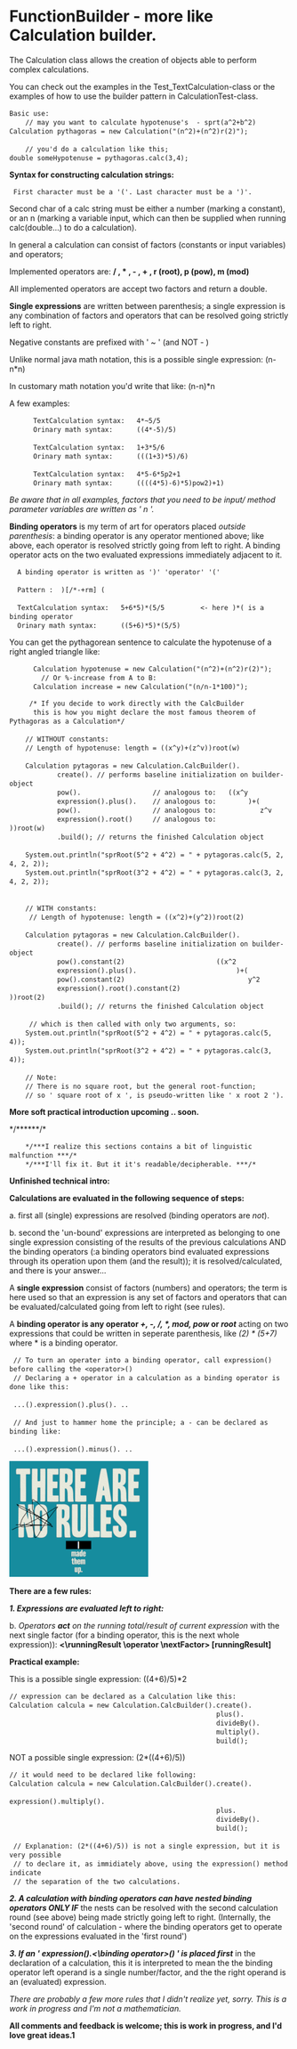 # FunctionBuilder - more like Calculation builder.
 
 
The Calculation class allows the creation of objects able to perform complex calculations.
<p>You can check out the examples in the Test_TextCalculation-class 
or the examples of how to use the builder pattern in CalculationTest-class.<p></p>

    Basic use:
        // may you want to calculate hypotenuse's  - sprt(a^2+b^2)
    Calculation pythagoras = new Calculation("(n^2)+(n^2)r(2)"); 
    
        // you'd do a calculation like this;
    double someHypotenuse = pythagoras.calc(3,4);       

  <p><b>Syntax for constructing calculation strings:</b></p>
  
     First character must be a '('. Last character must be a ')'.
  
  <p>Second char of a calc string must be either a number (marking a constant),
  or an n (marking a variable input, which can then be supplied when running calc(double...)
  to do a calculation).</p>
  <p>In general a calculation can consist of factors (constants or input variables) and operators;
  </p>
  <p>Implemented operators are: <b>/ , * , - , + , r (root), p (pow), m (mod)</b></p>
  <p>All implemented operators are accept two factors and return a double.</p>
  <p></p>
  <p><b>Single expressions</b> are written between parenthesis; a single expression
  is any combination of factors and operators that can be resolved going strictly left
  to right.</p>
  <p>Negative constants are prefixed with ' ~ ' (and NOT - ) </p>
  <p>Unlike normal java math notation, this is a possible single expression: (n-n*n)</p>
  In customary math notation you'd write that like: (n-n)*n
  <p></p>
  <p>A few examples:
  
          TextCalculation syntax:   4*~5/5
          Orinary math syntax:      ((4*-5)/5)
          
          TextCalculation syntax:   1+3*5/6
          Orinary math syntax:      (((1+3)*5)/6)
          
          TextCalculation syntax:   4*5-6*5p2+1
          Orinary math syntax:      ((((4*5)-6)*5)pow2)+1)
          
  <p><i>Be aware that in all examples, factors that you need to be input/
  method parameter variables are written as ' n '. </i></p>
  <p></p>
  </p>
  <p></p>
  <p><b>Binding operators</b> is my term of art for operators placed <i>outside parenthesis</i>:
  a binding operator is any operator mentioned above; like above, each operator is resolved
  strictly going from left to right. A binding operator acts on the two evaluated expressions
  immediately adjacent to it.</p>
  
      A binding operator is written as ')' 'operator' '('
      
      Pattern :  )[/*-+rm] ( 
      
      TextCalculation syntax:   5+6*5)*(5/5         <- here )*( is a binding operator
      Orinary math syntax:      ((5+6)*5)*(5/5)     
      
  
  <p>You can get the pythagorean sentence to calculate the hypotenuse of a right angled triangle like: </p>
  
          Calculation hypotenuse = new Calculation("(n^2)+(n^2)r(2)");          
            // Or %-increase from A to B:
          Calculation increase = new Calculation("(n/n-1*100)");

<p>
 
         /* If you decide to work directly with the CalcBuilder
          this is how you might declare the most famous theorem of Pythagoras as a Calculation*/

        // WITHOUT constants:        
        // Length of hypotenuse: length = ((x^y)+(z^v))root(w)  
         
        Calculation pytagoras = new Calculation.CalcBuilder().
                create(). // performs baseline initialization on builder-object
                pow().                  // analogous to:   ((x^y
                expression().plus().    // analogous to:        )+(
                pow().                  // analogous to:           z^v
                expression().root()     // analogous to:              ))root(w)
                .build(); // returns the finished Calculation object

        System.out.println("sprRoot(5^2 + 4^2) = " + pytagoras.calc(5, 2, 4, 2, 2));        
        System.out.println("sprRoot(3^2 + 4^2) = " + pytagoras.calc(3, 2, 4, 2, 2));
        
        
        // WITH constants:
         // Length of hypotenuse: length = ((x^2)+(y^2))root(2)
         
        Calculation pytagoras = new Calculation.CalcBuilder().
                create(). // performs baseline initialization on builder-object
                pow().constant(2)                       ((x^2
                expression().plus().                         )+(
                pow().constant(2)                               y^2
                expression().root().constant(2)                    ))root(2)
                .build(); // returns the finished Calculation object

         // which is then called with only two arguments, so:
        System.out.println("sprRoot(5^2 + 4^2) = " + pytagoras.calc(5, 4));        
        System.out.println("sprRoot(3^2 + 4^2) = " + pytagoras.calc(3, 4));
        
        // Note: 
        // There is no square root, but the general root-function;
        // so ' square root of x ', is pseudo-written like ' x root 2 ').
        
<p></p>

<p></p>
<p><b>More soft practical introduction upcoming .. soon. </b></p>
<p></p>
<p>*/******/*</p>

        */***I realize this sections contains a bit of linguistic malfunction ***/*
        */***I'll fix it. But it it's readable/decipherable. ***/*

<p><b>Unfinished technical intro:</b></p>
<p></p>
<p><b>Calculations are evaluated in the following sequence of steps:</b></p>
<p>a. first all (single) expressions are resolved
(binding operators are <i>not</i>).</p>
<p>b. second the 'un-bound' expressions are interpreted as belonging to one single expression consisting
of the results
of the previous calculations AND the binding operators (:a binding operators bind evaluated expressions
through its operation upon them (and the result)); it is resolved/calculated, and there is your
answer...</p>
<p></p>
<p>A <b>single expression</b> consist of factors (numbers) and operators; the term is here used so that
an expression is any set of factors and operators that can be evaluated/calculated going from left to
right (see rules).</p>
<p>A <b>binding operator is any operator <i>+, -, /, *, mod, pow </i>or<i> root</i></b> acting on
two expressions that could be written in seperate parenthesis, like <i>(2) * (5+7)</i> where * is a binding operator.</p>

     // To turn an operater into a binding operator, call expression() before calling the <operator>() 
     // Declaring a + operator in a calculation as a binding operator is done like this:
     
     ...().expression().plus(). ..
           
     // And just to hammer home the principle; a - can be declared as binding like:
     
     ...().expression().minus(). ..           
     

<p></p>

![There are rules](https://raw.githubusercontent.com/kiancn/FunctionBuilder/master/ThereAreNoRules.png)
<p><b>There are a few rules:</b></p>
<p><i><b>1. Expressions are evaluated left to right: </b></i>
<p>b. <i>Operators <b>act</b> on the running total/result of current expression </i>with the next
single factor (for a binding operator, this is the next whole expression)):
<b> <\runningResult \operator \nextFactor> [runningResult] </b></p>
<b>Practical example:</b>
<p>This is a possible single expression: ((4+6)/5)*2</p>

    // expression can be declared as a Calculation like this:
    Calculation calcula = new Calculation.CalcBuilder().create().
                                                        plus().
                                                        divideBy().
                                                        multiply().
                                                        build();

<p>NOT a possible single expression: (2*((4+6)/5))</p>
    
    // it would need to be declared like following:
    Calculation calcula = new Calculation.CalcBuilder().create().
                                                        expression().multiply().
                                                        plus.
                                                        divideBy().
                                                        build();
                                                  
     // Explanation: (2*((4+6)/5)) is not a single expression, but it is very possible 
     // to declare it, as immidiately above, using the expression() method indicate
     // the separation of the two calculations.
     
<p></p>
<p><b><i>2. A calculation with binding operators can have nested binding operators ONLY IF</i></b>
the nests can be resolved with the second calculation round (see above) being made
strictly going left to right. (Internally, the 'second round' of calculation - where the binding
operators get to operate on the expressions evaluated in the 'first round') </p>
<p><b><i>3. If an ' expression().<\binding operator>() ' is placed first</i></b> in the declaration
of a calculation, this it is interpreted to mean the the binding operator left operand is a single
number/factor, and the the right operand is an (evaluated) expression.</p>
<p></p>
<p><i>There are probably a few more rules that I didn't realize yet, sorry. This is a work in
progress and I'm not a mathematician.</i></p>
<p></p><p></p>
<p><b>All comments and feedback is welcome; this is work in progress, and I'd love great ideas.1</b></p>
